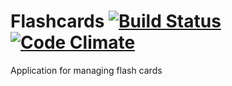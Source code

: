# Flashcards [![Build Status](https://travis-ci.org/dima716/flashcards.svg)](https://travis-ci.org/dima716/flashcards) [![Code Climate](https://codeclimate.com/github/dima716/flashcards/badges/gpa.svg)](https://codeclimate.com/github/dima716/flashcards)

Application for managing flash cards
